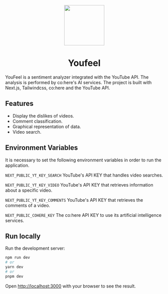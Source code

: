 <p align="center">
  <a href="https://youfeel.vercel.app/">
    <picture>
      <source media="(prefers-color-scheme: dark)" srcset="https://i.im.ge/2023/12/29/x3g3Cm.brand-dark.png"/>
      <img src="https://i.im.ge/2023/12/29/x3gw2D.brand-light.png" height="128" alt="" />
    </picture>
  </a>
  <h1 align="center">Youfeel</h1>
</p>

YouFeel is a sentiment analyzer integrated with the YouTube API. The analysis is performed by co:here's AI services. The project is built with Next.js, Tailwindcss, co:here and the YouTube API.

## Features

- Display the dislikes of videos.
- Comment classification.
- Graphical representation of data.
- Video search.

## Environment Variables

It is necessary to set the following environment variables in order to run the application.

`NEXT_PUBLIC_YT_KEY_SEARCH` YouTube's API KEY that handles video searches.

`NEXT_PUBLIC_YT_KEY_VIDEO` YouTube's API KEY that retrieves information about a specific video.

`NEXT_PUBLIC_YT_KEY_COMMENTS` YouTube's API KEY that retrieves the comments of a video.

`NEXT_PUBLIC_COHERE_KEY` The co:here API KEY to use its artificial intelligence services.

## Run locally

Run the development server:

```bash
npm run dev
# or
yarn dev
# or
pnpm dev
```

Open [http://localhost:3000](http://localhost:3000) with your browser to see the result.
